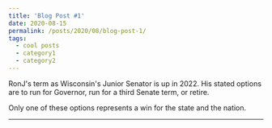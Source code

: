 ```yaml
---
title: 'Blog Post #1'
date: 2020-08-15
permalink: /posts/2020/08/blog-post-1/
tags:
  - cool posts
  - category1
  - category2
---
```


RonJ's term as Wisconsin's Junior Senator is up in 2022. His stated options are to run for Governor, run for a third Senate term, or retire.

Only one of these options represents a win for the state and the nation.

------
